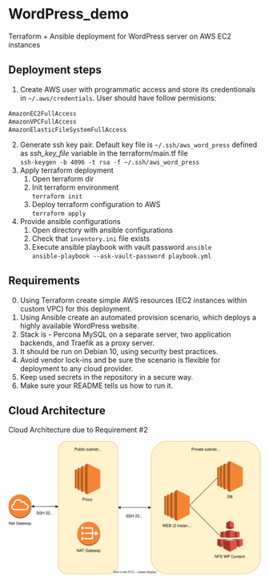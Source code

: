 # WordPress_demo
Terraform + Ansible deployment for WordPress server on AWS EC2 instances

## Deployment steps
1) Create AWS user with programmatic access and store its credentionals in `~/.aws/credentials`. User should have follow permisions:    
```
AmazonEC2FullAccess
AmazonVPCFullAccess
AmazonElasticFileSystemFullAccess
```
2) Generate ssh key pair. Default key file is `~/.ssh/aws_word_press` defined as *ssh_key_file* variable in the terraform/main.tf file     
`ssh-keygen -b 4096 -t rsa -f ~/.ssh/aws_word_press`
3) Apply terraform deployment
   1) Open terraform dir
   2) Init terraform environment  
   `terraform init`
   3) Deploy terraform configuration to AWS  
   `terraform apply`
4) Provide ansible configurations
   1) Open directory with ansible configurations
   2) Check that `inventory.ini` file exists
   3) Execute ansible playbook with vault password `ansible`   
   `ansible-playbook --ask-vault-password playbook.yml`

## Requirements
0) Using Terraform create simple AWS resources (EC2 instances within custom VPC) for this deployment.
1) Using Ansible create an automated provision scenario, which deploys a highly available WordPress website.
2) Stack is - Percona MySQL on a separate server, two application backends, and Traefik as a proxy server.
3) It should be run on Debian 10, using security best practices.
4) Avoid vendor lock-ins and be sure the scenario is flexible for deployment to any cloud provider.
5) Keep used secrets in the repository in a secure way.
6) Make sure your README tells us how to run it.

## Cloud Architecture
Cloud Architecture due to Requirement #2

![AWS Architecture](docs/WordPress_demo.drawio.svg)

